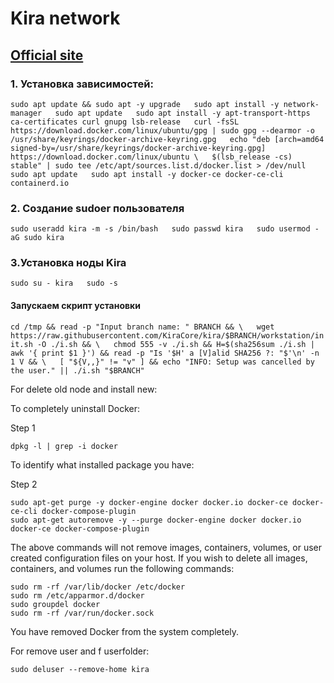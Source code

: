 # Kira network

## [Official site](https://kira.network)

### 1. Установка зависимостей:

`sudo apt update && sudo apt -y upgrade  
sudo apt install -y network-manager  
sudo apt update  
sudo apt install -y apt-transport-https ca-certificates curl gnupg lsb-release  
curl -fsSL https://download.docker.com/linux/ubuntu/gpg | sudo gpg --dearmor -o /usr/share/keyrings/docker-archive-keyring.gpg  
echo "deb [arch=amd64 signed-by=/usr/share/keyrings/docker-archive-keyring.gpg] https://download.docker.com/linux/ubuntu \  
$(lsb_release -cs) stable" | sudo tee /etc/apt/sources.list.d/docker.list > /dev/null  
sudo apt update  
sudo apt install -y docker-ce docker-ce-cli containerd.io`  

### 2. Создание sudoer пользователя

`sudo useradd kira -m -s /bin/bash  
sudo passwd kira  
sudo usermod -aG sudo kira`  

### 3.Установка ноды Kira  

`sudo su - kira  
sudo -s`  

#### Запускаем скрипт установки  

`cd /tmp && read -p "Input branch name: " BRANCH && \  
 wget https://raw.githubusercontent.com/KiraCore/kira/$BRANCH/workstation/init.sh -O ./i.sh && \  
 chmod 555 -v ./i.sh && H=$(sha256sum ./i.sh | awk '{ print $1 }') && read -p "Is '$H' a [V]alid SHA256 ?: "$'\n' -n 1 V && \  
 [ "${V,,}" != "v" ] && echo "INFO: Setup was cancelled by the user." || ./i.sh "$BRANCH"`  


For delete old node and install new:

To completely uninstall Docker:

Step 1

`dpkg -l | grep -i docker`

To identify what installed package you have:

Step 2

`sudo apt-get purge -y docker-engine docker docker.io docker-ce docker-ce-cli docker-compose-plugin`  
`sudo apt-get autoremove -y --purge docker-engine docker docker.io docker-ce docker-compose-plugin`  

The above commands will not remove images, containers, volumes, or user created configuration files on your host. If you wish to delete all images, containers, and volumes run the following commands:

`sudo rm -rf /var/lib/docker /etc/docker`  
`sudo rm /etc/apparmor.d/docker`  
`sudo groupdel docker`  
`sudo rm -rf /var/run/docker.sock`  

You have removed Docker from the system completely.

For remove user and f userfolder:

`sudo deluser --remove-home kira`



